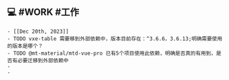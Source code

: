 ## 💻 #WORK #工作
	- [[Dec 20th, 2023]]
	- TODO vxe-table 需要移到外部依赖中，版本目前存在：^3.6.6，3.6.13;明确需要使用的版本是哪个？
	- TODO @mt-material/mtd-vue-pro 已有5个项目使用此依赖，明确是否真的有用到，是否有必要迁移到外部依赖中
	-
	-